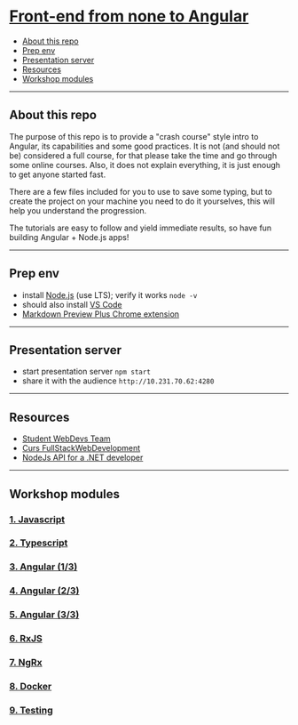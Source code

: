 # [Front-end from none to Angular](README.md)

- [About this repo](#about-this-repo)
- [Prep env](#prep-env)
- [Presentation server](#presentation-server)
- [Resources](#resources)
- [Workshop modules](#workshop-modules)

---

## About this repo

The purpose of this repo is to provide a "crash course" style intro to Angular, its capabilities and some good practices.
It is not (and should not be) considered a full course, for that please take the time and go through some online courses.
Also, it does not explain everything, it is just enough to get anyone started fast.

There are a few files included for you to use to save some typing, but to create the project on your machine
you need to do it yourselves, this will help you understand the progression.

The tutorials are easy to follow and yield immediate results, so have fun building Angular + Node.js apps!

---

## Prep env

- install [Node.js](https://nodejs.org/en/) (use LTS); verify it works `node -v`
- should also install [VS Code](https://code.visualstudio.com/)
- [Markdown Preview Plus Chrome extension](https://chrome.google.com/webstore/detail/markdown-preview-plus/febilkbfcbhebfnokafefeacimjdckgl)

---

## Presentation server

- start presentation server `npm start`
- share it with the audience `http://10.231.70.62:4280`

---

## Resources

- [Student WebDevs Team](https://teams.microsoft.com/l/team/19%3a8d24e23215974915b710387043ac4682%40thread.tacv2/conversations?groupId=8e170955-63ec-432a-94a5-3c05051e1c0b&tenantId=6d2c7112-af95-4e9e-acd6-d2a990e40851)
- [Curs FullStackWebDevelopment](https://web.microsoftstream.com/channel/8507447a-cb97-41bc-a53a-7583e3011946)
- [NodeJs API for a .NET developer](https://github.com/vallyian/nodejs-api-for-a-.net-developer.git)

---

## Workshop modules

### [1. Javascript](docs/1-javascript.md)

### [2. Typescript](docs/2-typescript.md)

### [3. Angular (1/3)](docs/3-angular.md)

### [4. Angular (2/3)](docs/4-angular.md)

### [5. Angular (3/3)](docs/5-angular.md)

### [6. RxJS](docs/6-rxjs.md)

### [7. NgRx](docs/7-ngrx.md)

### [8. Docker](docs/8-docker.md)

### [9. Testing](docs/9-testing.md)
